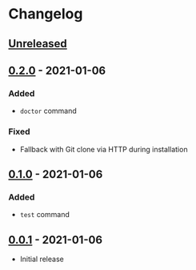 # Changelog

## [Unreleased]

## [0.2.0] - 2021-01-06
### Added
- `doctor` command
### Fixed
- Fallback with Git clone via HTTP during installation

## [0.1.0] - 2021-01-06
### Added
- `test` command

## [0.0.1] - 2021-01-06
- Initial release

[Unreleased]: https://github.com/humansriot/kind/compare/0.2.0...HEAD
[0.2.0]: https://github.com/humansriot/kind/compare/0.2.0...0.1.0
[0.1.0]: https://github.com/humansriot/kind/compare/0.1.0...0.0.1
[0.0.1]: https://github.com/humansriot/kind/releases/tag/0.0.1
